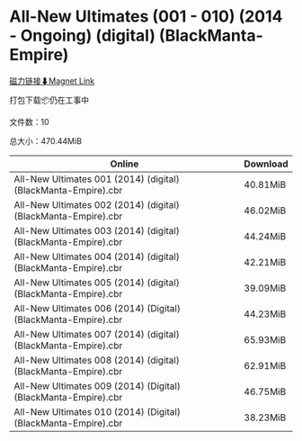 # All-New Ultimates (001 - 010) (2014 - Ongoing) (digital) (BlackManta-Empire)

[磁力链接⬇Magnet Link](magnet:?xt=urn:btih:2a485d3b6c87c98fe1e319120ba409e050a196c6&dn=All-New%20Ultimates%20%28001%20-%20010%29%20%282014%20-%20Ongoing%29%20%28digital%29%20%28BlackManta-Empire%29)

打包下载📦仍在工事中

文件数：10

总大小：470.44MiB

Online | Download
--- | ---
All-New Ultimates 001 (2014) (digital) (BlackManta-Empire).cbr | 40.81MiB
All-New Ultimates 002 (2014) (digital) (BlackManta-Empire).cbr | 46.02MiB
All-New Ultimates 003 (2014) (digital) (BlackManta-Empire).cbr | 44.24MiB
All-New Ultimates 004 (2014) (digital) (BlackManta-Empire).cbr | 42.21MiB
All-New Ultimates 005 (2014) (digital) (BlackManta-Empire).cbr | 39.09MiB
All-New Ultimates 006 (2014) (Digital) (BlackManta-Empire).cbr | 44.23MiB
All-New Ultimates 007 (2014) (digital) (BlackManta-Empire).cbr | 65.93MiB
All-New Ultimates 008 (2014) (digital) (BlackManta-Empire).cbr | 62.91MiB
All-New Ultimates 009 (2014) (Digital) (BlackManta-Empire).cbr | 46.75MiB
All-New Ultimates 010 (2014) (Digital) (BlackManta-Empire).cbr | 38.23MiB